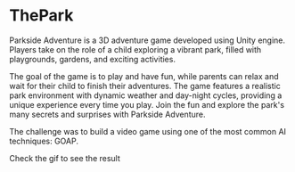 # ThePark

Parkside Adventure is a 3D adventure game developed using Unity engine. Players take on the role of a child exploring a vibrant park, filled with playgrounds, gardens, and exciting activities. 

The goal of the game is to play and have fun, while parents can relax and wait for their child to finish their adventures. The game features a realistic park environment with dynamic weather and day-night cycles, providing a unique experience every time you play. Join the fun and explore the park's many secrets and surprises with Parkside Adventure.

The challenge was to build a video game using one of the most common AI techniques: GOAP. 

Check the gif to see the result
